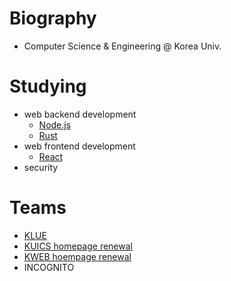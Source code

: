 # Biography

* Computer Science & Engineering @ Korea Univ.

# Studying

* web backend development
  * [Node.js](https://nodejs.org/en/)
  * [Rust](https://www.rust-lang.org/)
* web frontend development
  * [React](https://reactjs.org/)
* security

# Teams

* [KLUE](https://klue.kr)
* [KUICS homepage renewal](https://kuics.korea.ac.kr)
* [KWEB hoempage renewal](https://kweb.korea.ac.kr)
* INCOGNITO
